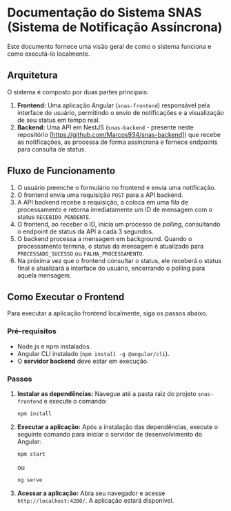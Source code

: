 # Documentação do Sistema SNAS (Sistema de Notificação Assíncrona)

Este documento fornece uma visão geral de como o sistema funciona e como executá-lo localmente.

## Arquitetura

O sistema é composto por duas partes principais:

1.  **Frontend:** Uma aplicação Angular (`snas-frontend`) responsável pela interface do usuário, permitindo o envio de notificações e a visualização de seu status em tempo real.
2.  **Backend:** Uma API em NestJS (`snas-backend` - presente neste repositório [https://github.com/Marcos934/snas-backend]) que recebe as notificações, as processa de forma assíncrona e fornece endpoints para consulta de status.

## Fluxo de Funcionamento

1.  O usuário preenche o formulário no frontend e envia uma notificação.
2.  O frontend envia uma requisição `POST` para a API backend.
3.  A API backend recebe a requisição, a coloca em uma fila de processamento e retorna imediatamente um ID de mensagem com o status `RECEBIDO_PENDENTE`.
4.  O frontend, ao receber o ID, inicia um processo de *polling*, consultando o endpoint de status da API a cada 3 segundos.
5.  O backend processa a mensagem em background. Quando o processamento termina, o status da mensagem é atualizado para `PROCESSADO_SUCESSO` ou `FALHA_PROCESSAMENTO`.
6.  Na próxima vez que o frontend consultar o status, ele receberá o status final e atualizará a interface do usuário, encerrando o polling para aquela mensagem.

## Como Executar o Frontend

Para executar a aplicação frontend localmente, siga os passos abaixo.

### Pré-requisitos

*   Node.js e npm instalados.
*   Angular CLI instalado (`npm install -g @angular/cli`).
*   O **servidor backend** deve estar em execução.

### Passos

1.  **Instalar as dependências:**
    Navegue até a pasta raiz do projeto `snas-frontend` e execute o comando:
    ```bash
    npm install
    ```

2.  **Executar a aplicação:**
    Após a instalação das dependências, execute o seguinte comando para iniciar o servidor de desenvolvimento do Angular:
    ```bash
    npm start
    ```
    ou
    ```bash
    ng serve
    ```

3.  **Acessar a aplicação:**
    Abra seu navegador e acesse `http://localhost:4200/`. A aplicação estará disponível.
